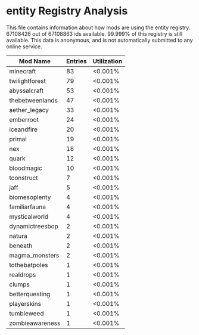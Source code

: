 # entity Registry Analysis

This file contains information about how mods are using the entity registry.
67108426 out of 67108863 ids available. 99.999% of this registry is still
available. This data is anonymous, and is not automatically submitted to any
online service.


| Mod Name        | Entries | Utilization |
|-----------------|---------|-------------|
| minecraft       | 83      | <0.001%     |
| twilightforest  | 79      | <0.001%     |
| abyssalcraft    | 53      | <0.001%     |
| thebetweenlands | 47      | <0.001%     |
| aether_legacy   | 33      | <0.001%     |
| emberroot       | 24      | <0.001%     |
| iceandfire      | 20      | <0.001%     |
| primal          | 19      | <0.001%     |
| nex             | 18      | <0.001%     |
| quark           | 12      | <0.001%     |
| bloodmagic      | 10      | <0.001%     |
| tconstruct      | 7       | <0.001%     |
| jaff            | 5       | <0.001%     |
| biomesoplenty   | 4       | <0.001%     |
| familiarfauna   | 4       | <0.001%     |
| mysticalworld   | 4       | <0.001%     |
| dynamictreesbop | 2       | <0.001%     |
| natura          | 2       | <0.001%     |
| beneath         | 2       | <0.001%     |
| magma_monsters  | 2       | <0.001%     |
| tothebatpoles   | 1       | <0.001%     |
| realdrops       | 1       | <0.001%     |
| clumps          | 1       | <0.001%     |
| betterquesting  | 1       | <0.001%     |
| playerskins     | 1       | <0.001%     |
| tumbleweed      | 1       | <0.001%     |
| zombieawareness | 1       | <0.001%     |
